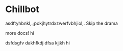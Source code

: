 # Chillbot
asdftyhbnkl,.;pokjhytrdxzwerfvbhjiol,.
Skip the drama


more docs!
hi


dsfdsgfv
dakhfkdj
dfsa
kjjkh
hi
